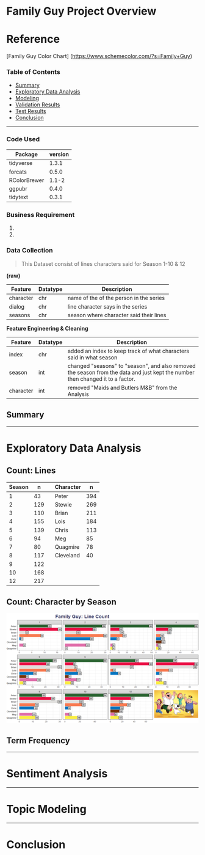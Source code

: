 # Family Guy Project Overview

# Reference
[Family Guy Color Chart] (https://www.schemecolor.com/?s=Family+Guy)

### Table of Contents
- [Summary]()
- [Exploratory Data Analysis]()
- [Modeling]()
- [Validation Results]()
- [Test Results]()
- [Conclusion]()

---

### Code Used

Package | version
--- | ---
tidyverse | 1.3.1
forcats | 0.5.0
RColorBrewer | 1.1-2
ggpubr | 0.4.0
tidytext | 0.3.1

### Business Requirement
1.
2.

### Data Collection
> This Dataset consist of lines characters said for Season 1-10 & 12

**(raw)**

Feature | Datatype | Description
--- | --- | ---
character | chr | name of the of the person in the series
dialog | chr | line character says in the series
seasons | chr | season where character said their lines

**Feature Engineering & Cleaning**

Feature | Datatype | Description
--- | --- | ---
index | chr | added an index to keep track of what characters said in what season
season | int | changed "seasons" to "season", and also removed the season from the data and just kept the number then changed it to a factor.
character | int | removed "Maids and Butlers M&B" from the Analysis


## Summary

---

# Exploratory Data Analysis

## Count: Lines
Season | n | | Character | n
--- | --- | --- | --- | ---
1 | 43 | | Peter | 394
2 | 129 | | Stewie | 269
3 | 110 | | Brian | 211
4 | 155 | | Lois | 184
5 | 139 | | Chris | 113
6 | 94 | | Meg | 85
7 | 80 | | Quagmire | 78
8 | 117 | | Cleveland | 40
9 | 122
10 | 168
12 | 217

## Count: Character by Season
<img src="Images/family_Linecount.PNG" width="1000">

## Term Frequency
---

# Sentiment Analysis

---

# Topic Modeling

---

# Conclusion
